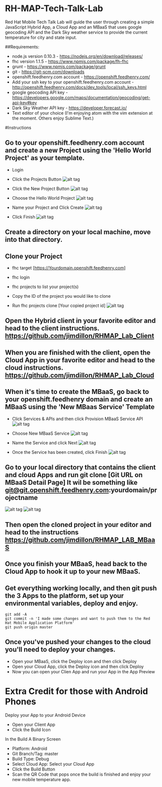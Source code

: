 # RH-MAP-Tech-Talk-Lab
Red Hat Mobile Tech Talk Lab will guide the user through creating a simple JavaScript Hybrid App, a Cloud App and an MBaaS that uses google geocoding API and the Dark Sky weather service to provide the current temperature for city and state input.

##Requirements:
* node.js version 0.10.3 - https://nodejs.org/en/download/releases/
* fhc version 1.1.5 - https://www.npmjs.com/package/fh-fhc
* grunt - https://www.npmjs.com/package/grunt
* git - https://git-scm.com/downloads
* openshift.feedhenry.com account - https://openshift.feedhenry.com/
* Add your ssh key to your openshift.feedhenry.com account - http://openshift.feedhenry.com/docs/dev_tools/local/ssh_keys.html
* google geocoding API key - https://developers.google.com/maps/documentation/geocoding/get-api-key#key
* Dark Sky Weather API key - https://developer.forecast.io/
* Text editor of your choice (I'm enjoying atom with the vim extension at the moment.  Others enjoy Sublime Text.)

#Instructions
## Go to your openshift.feedhenry.com account and create a new Project using the 'Hello World Project' as your template.
  * Login
  
  * Click the Projects Button
![alt tag](https://raw.github.com/jimdillon/RH-MAP-Tech-Talk-Lab/master/create_project_0.jpg)
  
  * Click the New Project Button
![alt tag](https://raw.github.com/jimdillon/RH-MAP-Tech-Talk-Lab/master/create_project_1.jpg)
  
  * Choose the Hello World Project
![alt tag](https://raw.github.com/jimdillon/RH-MAP-Tech-Talk-Lab/master/create_project_2.jpg)
  
  * Name your Project and Click Create
![alt tag](https://raw.github.com/jimdillon/RH-MAP-Tech-Talk-Lab/master/create_project_3.jpg)
  
  * Click Finish
  ![alt tag](https://raw.github.com/jimdillon/RH-MAP-Tech-Talk-Lab/master/create_project_4.jpg)


## Create a directory on your local machine, move into that directory.
## Clone your Project

  * fhc target [https://Yourdomain.openshift.feedhenry.com]

  * fhc login

  * fhc projects to list your project(s)

  * Copy the ID of the project you would like to clone

  * Run fhc projects clone [Your copied project id]
![alt tag](https://raw.github.com/jimdillon/RH-MAP-Tech-Talk-Lab/master/lab_fhc.jpg)

## Open the Hybrid client in your favorite editor and head to the client instructions. https://github.com/jimdillon/RHMAP_Lab_Client

## When you are finished with the client, open the Cloud App in your favorite editor and head to the cloud instructions. https://github.com/jimdillon/RHMAP_Lab_Cloud

## When it's time to create the MBaaS, go back to your openshift.feedhenry domain and create an MBaaS using the 'New MBaas Service' Template

* Click Services & APIs and then click Provision MBaaS Service API
![alt tag](https://raw.github.com/jimdillon/RH-MAP-Tech-Talk-Lab/master/create_MBaaS_0.jpg)

* Choose New MBaaS Service
![alt tag](https://raw.github.com/jimdillon/RH-MAP-Tech-Talk-Lab/master/create_MBaaS_1.jpg)
* Name the Service and click Next
![alt tag](https://raw.github.com/jimdillon/RH-MAP-Tech-Talk-Lab/master/create_MBaaS_2.jpg)
* Once the Service has been created, click Finish
![alt tag](https://raw.github.com/jimdillon/RH-MAP-Tech-Talk-Lab/master/create_MBaaS_3.jpg)

## Go to your local directory that contains the client and cloud Apps and run git clone [Git URL on MBaaS Detail Page]  It wil be something like git@git.openshift.feedhenry.com:yourdomain/projectname
![alt tag](https://raw.github.com/jimdillon/RH-MAP-Tech-Talk-Lab/master/create_MBaaS_4.jpg)
![alt tag](https://raw.github.com/jimdillon/RH-MAP-Tech-Talk-Lab/master/create_MBaaS_5.jpg)

## Then open the cloned project in your editor and head to the instructions https://github.com/jimdillon/RHMAP_LAB_MBaaS

## Once you finish your MBaaS, head back to the Cloud App to hook it up to your new MBaaS.

## Get everything working locally, and then git push the 3 Apps to the platform, set up your environmental variables, deploy and enjoy.
```
git add -A
git commit -n 'I made some changes and want to push them to the Red Hat Mobile Application Platform'
git push origin master
```
## Once you've pushed your changes to the cloud you'll need to deploy your changes.
* Open your MBaaS, click the Deploy icon and then click Deploy
* Open your Cloud App, click the Deploy icon and then click Deploy
* Now you can open your Clien App and run your App in the App Preview

# Extra Credit for those with Android Phones
Deploy your App to your Android Device

* Open your Client App
* Click the Build Icon

In the Build A Binary Screen

* Platform: Android
* Git Branch/Tag: master
* Build Type: Debug
* Select Cloud App: Select your Cloud App
* Click the Build Button
* Scan the QR Code that pops once the build is finished and enjoy your new mobile temperature app.
